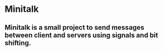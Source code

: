 # Minitalk

## Minitalk is a small project to send messages between client and servers using signals and bit shifting.
